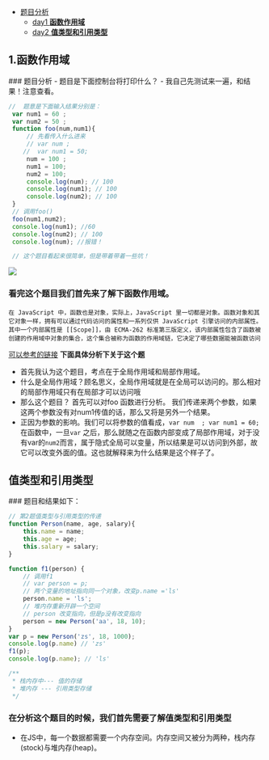 * [题目分析]()
    * [day1 **函数作用域**](#1)
    * [day2 **值类型和引用类型**](#2)
<h2 id="1">1.函数作用域</h2>
###  题目分析
- 题目是下面控制台将打印什么？
    - 我自己先测试来一遍，和结果！注意查看。

```js
//  题意是下面输入结果分别是：
 var num1 = 60 ;
 var num2 = 50 ;
 function foo(num,num1){
     // 先看传入什么进来 
     // var num ;
    //  var num1 = 50;
     num = 100 ;
     num1 = 100;
     num2 = 100;
     console.log(num); // 100
     console.log(num1); // 100
     console.log(num2); // 100 
 }
 // 调用foo()
 foo(num1,num2);
 console.log(num1); //60
 console.log(num2); // 100
 console.log(num); //报错！

 // 这个题目看起来很简单，但是带着带着一些坑！
```
![](https://github.com/yaogengzhu/JavaScript-Interview-question/blob/master/images/WX20190501-225840@2x.png?raw=true)

### 看完这个题目我们首先来了解下函数作用域。
    在 JavaScript 中，函数也是对象，实际上，JavaScript 里一切都是对象。函数对象和其它对象一样，拥有可以通过代码访问的属性和一系列仅供 JavaScript 引擎访问的内部属性。其中一个内部属性是 [[Scope]]，由 ECMA-262 标准第三版定义，该内部属性包含了函数被创建的作用域中对象的集合，这个集合被称为函数的作用域链，它决定了哪些数据能被函数访问
[可以参考的链接](https://gaohaoyang.github.io/2015/05/20/scope/)
**下面具体分析下关于这个题**
- 首先我认为这个题目，考点在于全局作用域和局部作用域。 
- 什么是全局作用域？顾名思义，全局作用域就是在全局可以访问的。那么相对的局部作用域只有在局部才可以访问哦
- 那么这个题目？ 首先可以对foo 函数进行分析。 我们传递来两个参数，如果这两个参数没有对num1传值的话，那么又将是另外一个结果。
- 正因为参数的影响。我们可以将参数的值看成，`var num  ; var num1 = 60; `在函数中，一旦`var` 之后，那么就随之在函数内部变成了局部作用域，对于没有var的`num2`而言，属于隐式全局可以变量，所以结果是可以访问到外部，故它可以改变外面的值。这也就解释来为什么结果是这个样子了。

<h2 id="2">值类型和引用类型</h2>
### 题目和结果如下：

```js
// 第2题值类型与引用类型的传递 
function Person(name, age, salary){
    this.name = name;
    this.age = age;
    this.salary = salary;
}

function f1(person) {
    // 调用f1  
    // var person = p; 
    // 两个变量的地址指向同一个对象，改变p.name ='ls'
    person.name = 'ls';
    // 堆内存重新开辟一个空间
    // person 改变指向，但是p没有改变指向
    person = new Person('aa', 18, 10);
}
var p = new Person('zs', 18, 1000);
console.log(p.name) // 'zs'
f1(p);
console.log(p.name); // 'ls'

/**
 * 栈内存中--- 值的存储
 * 堆内存 --- 引用类型存储 
 */
```
### 在分析这个题目的时候，我们首先需要了解值类型和引用类型
- 在JS中，每一个数据都需要一个内存空间。内存空间又被分为两种，栈内存(stock)与堆内存(heap)。